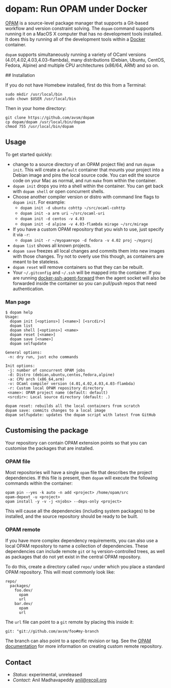 dopam: Run OPAM under Docker
============================

[OPAM](https://opam.ocaml.org) is a source-level package manager that
supports a Git-based workflow and version constraint solving.  The `dopam`
command supports running it on a MacOS X computer that has no development
tools installed.  It does this by running all of the development tools
within a [Docker](http://docker.com) container.

`dopam` supports simultaneously running a variety of OCaml versions (4.01,4.02,4.03,4.03-flambda),
many distributions (Debian, Ubuntu, CentOS, Fedora, Alpine) and multiple CPU
architectures (x86/64, ARM) and so on.

## Installation

If you do not have Homebew installed, first do this from a Terminal:

    sudo mkdir /usr/local/bin
    sudo chown $USER /usr/local/bin

Then in your home directory:

    git clone https://github.com/avsm/dopam
    cp dopam/dopam /usr/local/bin/dopam
    chmod 755 /usr/local/bin/dopam

## Usage

To get started quickly:

- change to a source directory of an OPAM project
  file) and run `dopam init`.  This will create a `default` container that
  mounts your project into a Debian image and pins the local
  source code.  You can edit the source code on your Mac as normal, and
  run `make` from within the container.
- `dopam init` drops you into a shell within the container.
  You can get back with `dopam shell` or open concurrent shells.
- Choose another compiler version or distro with command line
  flags to `dopam init`.  For example:
    - `dopam init -d ubuntu cohttp ~/src/ocaml-cohttp`
    - `dopam init -a arm uri ~/src/ocaml-uri`
    - `dopam init -d centos -v 4.03`
    - `dopam init -d alpine -v 4.03-flambda mirage ~/src/mirage`
- If you have a custom OPAM repository that you wish to use,
  just specify it via `-r`:
    - `dopam init -r ~/myopamrepo -d fedora -v 4.02 proj ~/myproj`
- `dopam list` shows all known projects.
- `dopam save` freezes all local changes and commits them into 
  new images with those changes.  Try not to overly use this though,
  as containers are meant to be stateless.
- `dopam reset` will remove containers so that they can be rebuilt.
- Your `~/.gitconfig` and `~/.ssh` will be mapped into the container.
  If you are running [docker-ssh-agent-forward](https://github.com/avsm/docker-ssh-agent-forward)
  then the agent socket will also be forwarded inside the container so you can
  pull/push repos that need authentication.

### Man page

```
$ dopam help
Usage:
  dopam init [<options>] [<name>] [<srcdir>]
  dopam list
  dopam shell [<options>] <name>
  dopam reset [<name>]
  dopam save [<name>]
  dopam selfupdate

General options:
 -n: dry run, just echo commands

Init options:
 -j: number of concurrent OPAM jobs
 -d: Distro (debian,ubuntu,centos,fedora,alpine)
 -a: CPU arch (x86_64,arm)
 -v: OCaml compiler version (4.01,4.02,4.03,4.03-flambda)
 -r: Custom local OPAM repository directory
 <name>: OPAM project name (default: default)
 <srcdir>: Local source directory (default: .)

dopam reset: rebuilds all the local containers from scratch
dopam save: commits changes to a local image
dopam selfupdate: updates the dopam script with latest from GitHub
```

## Customising the package

Your repository can contain OPAM extension points so that you
can customise the packages that are installed.

### OPAM file

Most repositories will have a single `opam` file that describes
the project dependencies.  If this file is present, then `dopam`
will execute the following commands within the container:

    opam pin --yes -k auto -n add <project> /home/opam/src
    opam-depext -u <project>
    opam install -y -v -j <njobs> --deps-only <project>

This will cause all the dependencies (including system packages)
to be installed, and the source repository should be ready to be
built.

### OPAM remote

If you have more complex dependency requirements, you can also use a local OPAM
repository to name a collection of dependencies.  These dependencies can
include remote `git` or `hg` version-controlled trees, as well as packages that
do not yet exist in the central OPAM repository.

To do this, create a directory called `repo/` under which you place a
standard OPAM repository.  This will most commonly look like:

    repo/
      packages/
        foo.dev/
          opam
          url
        bar.dev/
          opam
          url

The `url` file can point to a `git` remote by placing this inside it:

    git: "git://github.com/avsm/foo#my-branch

The branch can also point to a specific revision or tag.  See the
[OPAM documentation](https://github.com/ocaml/opam/wiki/Packaging) for
more information on creating custom remote repository.

## Contact

- *Status*: experimental, unreleased
- *Contact*: Anil Madhavapeddy <anil@recoil.org>
